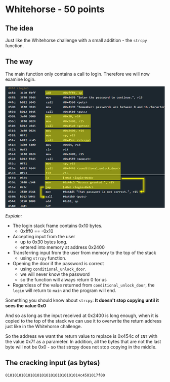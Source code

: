# Whitehorse - 50 points
 
## The idea
Just like the Whitehorse challenge with a small addition - the `strcpy` function.

## The way
The main function only contains a call to login. Therefore we will now examine login.

<img src="./7.1.png">

*Explain:*

* The login stack frame contains 0x10 bytes.
    * 0xfff0 == -0x10
* Accepting input from the user
    * up to 0x30 bytes long.
    * entered into memory at address 0x2400
* Transferring input from the user from memory to the top of the stack
    * using `strcpy` function.
* Opening the door if the password is correct
    * using `conditional_unlock_door`.
    * we will never know the password
    * so the function will always return 0 for us
* Regardless of the value returned from `conditional_unlock_door`, the `login` will return to `main` and the program will end.

Something you should know about `strcpy`:
**It doesn't stop copying until it sees the value 0x0**

And so as long as the input received at 0x2400 is long enough, when it is copied to the top of the stack we can use it to overwrite the return address just like in the Whitehorse challenge.

So the address we want the return value to replace is 0x454c of `INT` with the value 0x7f as a parameter. In addition, all the bytes that are not the last byte will not be 0x0 - so that strcpy does not stop copying in the middle.

## The cracking input (as bytes)
```
010101010101010101010101010101014c4501017f00
```


